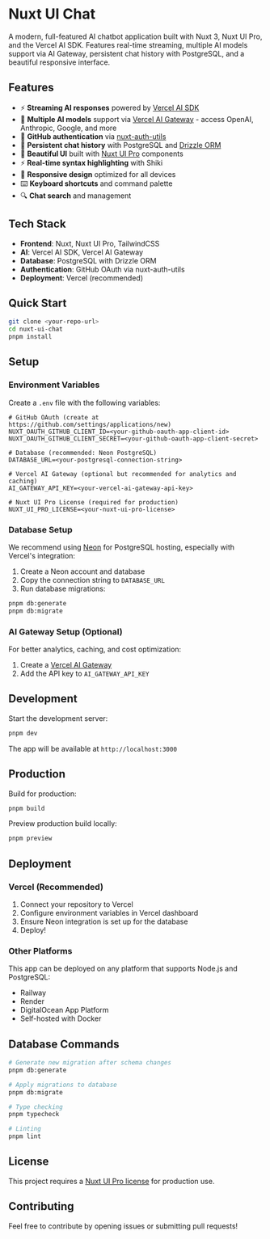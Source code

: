 # Nuxt UI Chat

A modern, full-featured AI chatbot application built with Nuxt 3, Nuxt UI Pro, and the Vercel AI SDK. Features real-time streaming, multiple AI models support via AI Gateway, persistent chat history with PostgreSQL, and a beautiful responsive interface.

## Features

- ⚡️ **Streaming AI responses** powered by [Vercel AI SDK](https://sdk.vercel.ai)
- 🤖 **Multiple AI models** support via [Vercel AI Gateway](https://vercel.com/docs/ai/ai-gateway) - access OpenAI, Anthropic, Google, and more
- 🔐 **GitHub authentication** via [nuxt-auth-utils](https://github.com/atinux/nuxt-auth-utils)
- 💾 **Persistent chat history** with PostgreSQL and [Drizzle ORM](https://orm.drizzle.team)
- 🎨 **Beautiful UI** built with [Nuxt UI Pro](https://ui.nuxt.com/pro) components
- ⚡ **Real-time syntax highlighting** with Shiki
- 📱 **Responsive design** optimized for all devices
- ⌨️ **Keyboard shortcuts** and command palette
- 🔍 **Chat search** and management

## Tech Stack

- **Frontend**: Nuxt, Nuxt UI Pro, TailwindCSS
- **AI**: Vercel AI SDK, Vercel AI Gateway
- **Database**: PostgreSQL with Drizzle ORM
- **Authentication**: GitHub OAuth via nuxt-auth-utils
- **Deployment**: Vercel (recommended)

## Quick Start

```bash
git clone <your-repo-url>
cd nuxt-ui-chat
pnpm install
```

## Setup

### Environment Variables

Create a `.env` file with the following variables:

```env
# GitHub OAuth (create at https://github.com/settings/applications/new)
NUXT_OAUTH_GITHUB_CLIENT_ID=<your-github-oauth-app-client-id>
NUXT_OAUTH_GITHUB_CLIENT_SECRET=<your-github-oauth-app-client-secret>

# Database (recommended: Neon PostgreSQL)
DATABASE_URL=<your-postgresql-connection-string>

# Vercel AI Gateway (optional but recommended for analytics and caching)
AI_GATEWAY_API_KEY=<your-vercel-ai-gateway-api-key>

# Nuxt UI Pro License (required for production)
NUXT_UI_PRO_LICENSE=<your-nuxt-ui-pro-license>
```

### Database Setup

We recommend using [Neon](https://neon.tech) for PostgreSQL hosting, especially with Vercel's integration:

1. Create a Neon account and database
2. Copy the connection string to `DATABASE_URL`
3. Run database migrations:

```bash
pnpm db:generate
pnpm db:migrate
```

### AI Gateway Setup (Optional)

For better analytics, caching, and cost optimization:

1. Create a [Vercel AI Gateway](https://vercel.com/docs/ai/ai-gateway)
2. Add the API key to `AI_GATEWAY_API_KEY`

## Development

Start the development server:

```bash
pnpm dev
```

The app will be available at `http://localhost:3000`

## Production

Build for production:

```bash
pnpm build
```

Preview production build locally:

```bash
pnpm preview
```

## Deployment

### Vercel (Recommended)

1. Connect your repository to Vercel
2. Configure environment variables in Vercel dashboard
3. Ensure Neon integration is set up for the database
4. Deploy!

### Other Platforms

This app can be deployed on any platform that supports Node.js and PostgreSQL:

- Railway
- Render
- DigitalOcean App Platform
- Self-hosted with Docker

## Database Commands

```bash
# Generate new migration after schema changes
pnpm db:generate

# Apply migrations to database
pnpm db:migrate

# Type checking
pnpm typecheck

# Linting
pnpm lint
```

## License

This project requires a [Nuxt UI Pro license](https://ui.nuxt.com/getting-started/license) for production use.

## Contributing

Feel free to contribute by opening issues or submitting pull requests!
